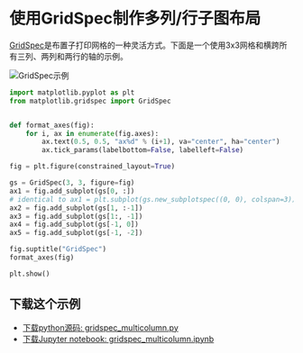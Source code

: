 # 使用GridSpec制作多列/行子图布局

[GridSpec](https://matplotlib.org/api/_as_gen/matplotlib.gridspec.GridSpec.html#matplotlib.gridspec.GridSpec)是布置子打印网格的一种灵活方式。下面是一个使用3x3网格和横跨所有三列、两列和两行的轴的示例。

![GridSpec示例](https://matplotlib.org/_images/sphx_glr_gridspec_multicolumn_001.png)

```python
import matplotlib.pyplot as plt
from matplotlib.gridspec import GridSpec


def format_axes(fig):
    for i, ax in enumerate(fig.axes):
        ax.text(0.5, 0.5, "ax%d" % (i+1), va="center", ha="center")
        ax.tick_params(labelbottom=False, labelleft=False)

fig = plt.figure(constrained_layout=True)

gs = GridSpec(3, 3, figure=fig)
ax1 = fig.add_subplot(gs[0, :])
# identical to ax1 = plt.subplot(gs.new_subplotspec((0, 0), colspan=3))
ax2 = fig.add_subplot(gs[1, :-1])
ax3 = fig.add_subplot(gs[1:, -1])
ax4 = fig.add_subplot(gs[-1, 0])
ax5 = fig.add_subplot(gs[-1, -2])

fig.suptitle("GridSpec")
format_axes(fig)

plt.show()
```

## 下载这个示例
            
- [下载python源码: gridspec_multicolumn.py](https://matplotlib.org/_downloads/gridspec_multicolumn.py)
- [下载Jupyter notebook: gridspec_multicolumn.ipynb](https://matplotlib.org/_downloads/gridspec_multicolumn.ipynb)